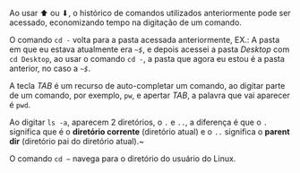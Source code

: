 Ao usar &#x2B06; ou &#x2B07;, o histórico de comandos utilizados anteriormente pode ser acessado, economizando tempo na digitação de um comando.

O comando `cd -` volta para a pasta acessada anteriormente, EX.: A pasta em que eu estava atualmente era *`~$`*, e depois acessei a pasta *Desktop* com `cd Desktop`, ao usar o comando `cd -`, a pasta que agora eu estou é a pasta anterior, no caso a *`~$`*.

A tecla *TAB* é um recurso de auto-completar um comando, ao digitar parte de um comando, por exemplo, `pw`, e apertar *TAB*, a palavra que vai aparecer é `pwd`.

Ao digitar `ls -a`, aparecem 2 diretórios, o `.` e `..`, a diferença é que o `.` significa que é o **diretório corrente** (diretório atual) e o `..` significa o **parent dir** (diretório pai do diretório atual).~

O comando `cd ~` navega para o diretório do usuário do Linux.